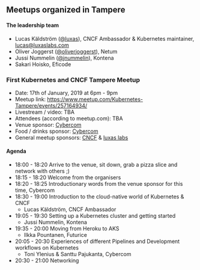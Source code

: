 ## Meetups organized in Tampere

#### The leadership team

 - Lucas Käldström ([@luxas](https://github.com/luxas)), CNCF Ambassador & Kubernetes maintainer, lucas@luxaslabs.com
 - Oliver Joggerst ([@oliverjoggerst](https://github.com/oliverjoggerst)), Netum
 - Jussi Nummelin ([@jnummelin](https://github.com/jnummelin)), Kontena
 - Sakari Hoisko, Eficode


### First Kubernetes and CNCF Tampere Meetup

 - Date: 17th of January, 2019 at 6pm - 9pm
 - Meetup link: https://www.meetup.com/Kubernetes-Tampere/events/257164934/
 - Livestream / video: TBA
 - Attendees (according to meetup.com): TBA
 - Venue sponsor: [Cybercom](https://www.cybercom.com/)
 - Food / drinks sponsor: [Cybercom](https://www.cybercom.com/)
 - General meetup sponsors: [CNCF](https://cncf.io) & [luxas labs](https://luxaslabs.com)

#### Agenda

 - 18:00 - 18:20 Arrive to the venue, sit down, grab a pizza slice and network with others ;)
 - 18:15 - 18:20 Welcome from the organisers
 - 18:20 - 18:25 Introductionary words from the venue sponsor for this time, Cybercom
 - 18:30 - 19:00 Introduction to the cloud-native world of Kubernetes & CNCF
    - Lucas Käldström, CNCF Ambassador
 - 19:05 - 19:30 Setting up a Kubernetes cluster and getting started
    - Jussi Nummelin, Kontena
 - 19:35 - 20:00 Moving from Heroku to AKS
    - Ilkka Pountanen, Futurice
 - 20:05 - 20:30 Experiences of different Pipelines and Development workflows on Kubernetes
    - Toni Ylenius & Santtu Pajukanta, Cybercom
 - 20:30 - 21:00 Networking
